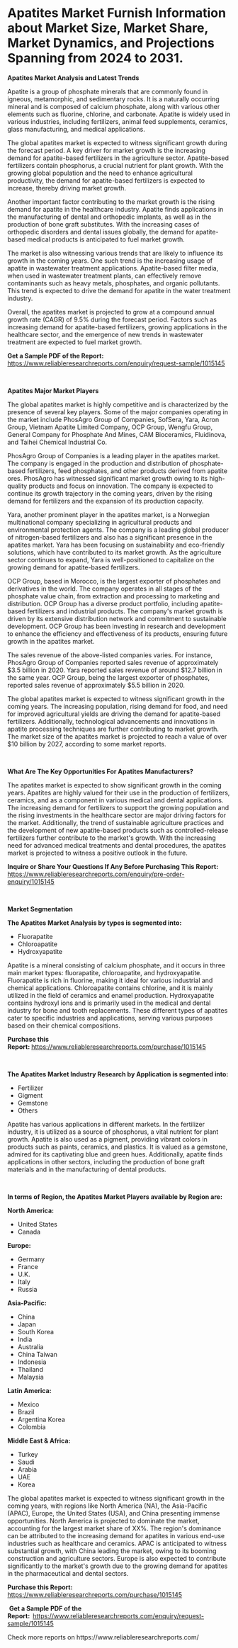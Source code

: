 <p><h1>Apatites Market Furnish Information about Market Size, Market Share, Market Dynamics, and Projections Spanning from 2024 to 2031.</h1></p><p><strong>Apatites Market Analysis and Latest Trends</strong></p>
<p><p>Apatite is a group of phosphate minerals that are commonly found in igneous, metamorphic, and sedimentary rocks. It is a naturally occurring mineral and is composed of calcium phosphate, along with various other elements such as fluorine, chlorine, and carbonate. Apatite is widely used in various industries, including fertilizers, animal feed supplements, ceramics, glass manufacturing, and medical applications.</p><p>The global apatites market is expected to witness significant growth during the forecast period. A key driver for market growth is the increasing demand for apatite-based fertilizers in the agriculture sector. Apatite-based fertilizers contain phosphorus, a crucial nutrient for plant growth. With the growing global population and the need to enhance agricultural productivity, the demand for apatite-based fertilizers is expected to increase, thereby driving market growth.</p><p>Another important factor contributing to the market growth is the rising demand for apatite in the healthcare industry. Apatite finds applications in the manufacturing of dental and orthopedic implants, as well as in the production of bone graft substitutes. With the increasing cases of orthopedic disorders and dental issues globally, the demand for apatite-based medical products is anticipated to fuel market growth.</p><p>The market is also witnessing various trends that are likely to influence its growth in the coming years. One such trend is the increasing usage of apatite in wastewater treatment applications. Apatite-based filter media, when used in wastewater treatment plants, can effectively remove contaminants such as heavy metals, phosphates, and organic pollutants. This trend is expected to drive the demand for apatite in the water treatment industry.</p><p>Overall, the apatites market is projected to grow at a compound annual growth rate (CAGR) of 9.5% during the forecast period. Factors such as increasing demand for apatite-based fertilizers, growing applications in the healthcare sector, and the emergence of new trends in wastewater treatment are expected to fuel market growth.</p></p>
<p><strong>Get a Sample PDF of the Report:&nbsp;</strong> <a href="https://www.reliableresearchreports.com/enquiry/request-sample/1015145">https://www.reliableresearchreports.com/enquiry/request-sample/1015145</a></p>
<p>&nbsp;</p>
<p><strong>Apatites Major Market Players</strong></p>
<p><p>The global apatites market is highly competitive and is characterized by the presence of several key players. Some of the major companies operating in the market include PhosAgro Group of Companies, SofSera, Yara, Acron Group, Vietnam Apatite Limited Company, OCP Group, Wengfu Group, General Company for Phosphate And Mines, CAM Bioceramics, Fluidinova, and Taihei Chemical Industrial Co.</p><p>PhosAgro Group of Companies is a leading player in the apatites market. The company is engaged in the production and distribution of phosphate-based fertilizers, feed phosphates, and other products derived from apatite ores. PhosAgro has witnessed significant market growth owing to its high-quality products and focus on innovation. The company is expected to continue its growth trajectory in the coming years, driven by the rising demand for fertilizers and the expansion of its production capacity.</p><p>Yara, another prominent player in the apatites market, is a Norwegian multinational company specializing in agricultural products and environmental protection agents. The company is a leading global producer of nitrogen-based fertilizers and also has a significant presence in the apatites market. Yara has been focusing on sustainability and eco-friendly solutions, which have contributed to its market growth. As the agriculture sector continues to expand, Yara is well-positioned to capitalize on the growing demand for apatite-based fertilizers.</p><p>OCP Group, based in Morocco, is the largest exporter of phosphates and derivatives in the world. The company operates in all stages of the phosphate value chain, from extraction and processing to marketing and distribution. OCP Group has a diverse product portfolio, including apatite-based fertilizers and industrial products. The company's market growth is driven by its extensive distribution network and commitment to sustainable development. OCP Group has been investing in research and development to enhance the efficiency and effectiveness of its products, ensuring future growth in the apatites market.</p><p>The sales revenue of the above-listed companies varies. For instance, PhosAgro Group of Companies reported sales revenue of approximately $3.5 billion in 2020. Yara reported sales revenue of around $12.7 billion in the same year. OCP Group, being the largest exporter of phosphates, reported sales revenue of approximately $5.5 billion in 2020.</p><p>The global apatites market is expected to witness significant growth in the coming years. The increasing population, rising demand for food, and need for improved agricultural yields are driving the demand for apatite-based fertilizers. Additionally, technological advancements and innovations in apatite processing techniques are further contributing to market growth. The market size of the apatites market is projected to reach a value of over $10 billion by 2027, according to some market reports.</p></p>
<p>&nbsp;</p>
<p><strong>What Are The Key Opportunities For Apatites Manufacturers?</strong></p>
<p><p>The apatites market is expected to show significant growth in the coming years. Apatites are highly valued for their use in the production of fertilizers, ceramics, and as a component in various medical and dental applications. The increasing demand for fertilizers to support the growing population and the rising investments in the healthcare sector are major driving factors for the market. Additionally, the trend of sustainable agriculture practices and the development of new apatite-based products such as controlled-release fertilizers further contribute to the market's growth. With the increasing need for advanced medical treatments and dental procedures, the apatites market is projected to witness a positive outlook in the future.</p></p>
<p><strong>Inquire or Share Your Questions If Any Before Purchasing This Report:</strong> <a href="https://www.reliableresearchreports.com/enquiry/pre-order-enquiry/1015145">https://www.reliableresearchreports.com/enquiry/pre-order-enquiry/1015145</a></p>
<p>&nbsp;</p>
<p><strong>Market Segmentation</strong></p>
<p><strong>The Apatites Market Analysis by types is segmented into:</strong></p>
<p><ul><li>Fluorapatite</li><li>Chloroapatite</li><li>Hydroxyapatite</li></ul></p>
<p><p>Apatite is a mineral consisting of calcium phosphate, and it occurs in three main market types: fluorapatite, chloroapatite, and hydroxyapatite. Fluorapatite is rich in fluorine, making it ideal for various industrial and chemical applications. Chloroapatite contains chlorine, and it is mainly utilized in the field of ceramics and enamel production. Hydroxyapatite contains hydroxyl ions and is primarily used in the medical and dental industry for bone and tooth replacements. These different types of apatites cater to specific industries and applications, serving various purposes based on their chemical compositions.</p></p>
<p><strong>Purchase this Report:&nbsp;</strong><a href="https://www.reliableresearchreports.com/purchase/1015145">https://www.reliableresearchreports.com/purchase/1015145</a></p>
<p>&nbsp;</p>
<p><strong>The Apatites Market Industry Research by Application is segmented into:</strong></p>
<p><ul><li>Fertilizer</li><li>Gigment</li><li>Gemstone</li><li>Others</li></ul></p>
<p><p>Apatite has various applications in different markets. In the fertilizer industry, it is utilized as a source of phosphorus, a vital nutrient for plant growth. Apatite is also used as a pigment, providing vibrant colors in products such as paints, ceramics, and plastics. It is valued as a gemstone, admired for its captivating blue and green hues. Additionally, apatite finds applications in other sectors, including the production of bone graft materials and in the manufacturing of dental products.</p></p>
<p>&nbsp;</p>
<p><strong>In terms of Region, the Apatites Market Players available by Region are:</strong></p>
<p>
    <p> <strong> North America: </strong>
        <ul>
            <li>United States</li>
            <li>Canada</li>
        </ul>
        </p> 
    <p> <strong> Europe: </strong>
        <ul>
            <li>Germany</li>
            <li>France</li>
            <li>U.K.</li>
            <li>Italy</li>
            <li>Russia</li>
        </ul>
        </p> 
    <p> <strong> Asia-Pacific: </strong>
        <ul>
            <li>China</li>
            <li>Japan</li>
            <li>South Korea</li>
            <li>India</li>
            <li>Australia</li>
            <li>China Taiwan</li>
            <li>Indonesia</li>
            <li>Thailand</li>
            <li>Malaysia</li>
        </ul>
        </p> 
    <p> <strong> Latin America: </strong>
        <ul>
            <li>Mexico</li>
            <li>Brazil</li>
            <li>Argentina Korea</li>
            <li>Colombia</li>
        </ul>
        </p> 
    <p> <strong> Middle East & Africa: </strong>
        <ul>
            <li>Turkey</li>
            <li>Saudi</li>
            <li>Arabia</li>
            <li>UAE</li>
            <li>Korea</li>
        </ul>
    </p>
    </p>
<p><p>The global apatites market is expected to witness significant growth in the coming years, with regions like North America (NA), the Asia-Pacific (APAC), Europe, the United States (USA), and China presenting immense opportunities. North America is projected to dominate the market, accounting for the largest market share of XX%. The region's dominance can be attributed to the increasing demand for apatites in various end-use industries such as healthcare and ceramics. APAC is anticipated to witness substantial growth, with China leading the market, owing to its booming construction and agriculture sectors. Europe is also expected to contribute significantly to the market's growth due to the growing demand for apatites in the pharmaceutical and dental sectors.</p></p>
<p><strong>Purchase this Report: </strong><a href="https://www.reliableresearchreports.com/purchase/1015145">https://www.reliableresearchreports.com/purchase/1015145</a></p>
<p>&nbsp;<strong>Get a Sample PDF of the Report:&nbsp;&nbsp;</strong><a href="https://www.reliableresearchreports.com/enquiry/request-sample/1015145">https://www.reliableresearchreports.com/enquiry/request-sample/1015145</a></p>
<p><strong></strong></p>
<p>Check more reports on https://www.reliableresearchreports.com/</p>